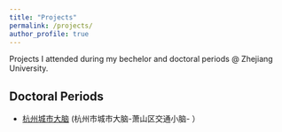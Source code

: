 ```yaml
---
title: "Projects"
permalink: /projects/
author_profile: true
---
```



Projects I attended during my bechelor and doctoral periods @ Zhejiang University.

## Doctoral Periods
* [杭州城市大脑](https://kaimaoge.github.io/) (杭州市城市大脑-萧山区交通小脑- ）
